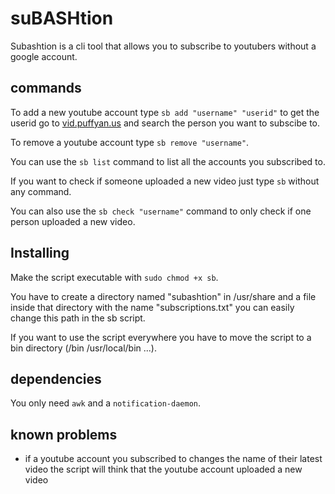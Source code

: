 # suBASHtion

Subashtion is a cli tool that allows you to subscribe to youtubers without a google account.

## commands

To add a new youtube account type `sb add "username" "userid"` to get the userid
go to [vid.puffyan.us](https://vid.puffyan.us) and search the person you want
to subscibe to.

To remove a youtube account type `sb remove "username"`.

You can use the `sb list` command to list all the accounts you subscribed to.

If you want to check if someone uploaded a new video just type `sb` without any
command.

You can also use the `sb check "username"` command to only check if one person 
uploaded a new video.

## Installing

Make the script executable with `sudo chmod +x sb`.

You have to create a directory named "subashtion" in /usr/share and a file inside that 
directory with the name "subscriptions.txt" you can easily change this path in the sb script.

If you want to use the script everywhere you have to move the script to a bin directory (/bin /usr/local/bin ...).

## dependencies

You only need `awk` and a `notification-daemon`.

## known problems

- if a youtube account you subscribed to changes the name of their latest video the script will think that the youtube account uploaded a new video
